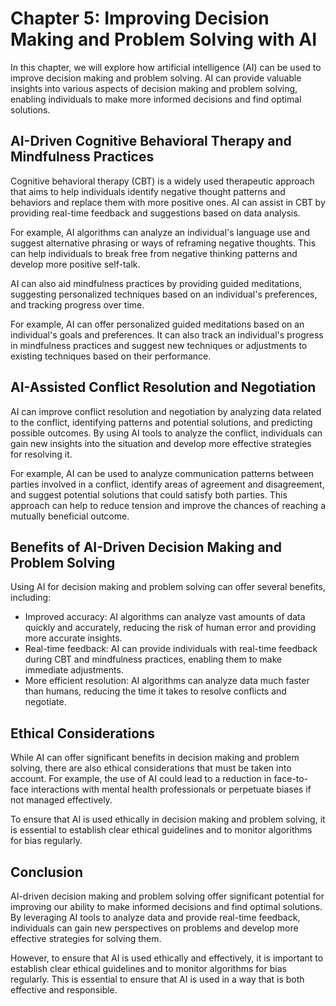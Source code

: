 Chapter 5: Improving Decision Making and Problem Solving with AI
================================================================

In this chapter, we will explore how artificial intelligence (AI) can be used to improve decision making and problem solving. AI can provide valuable insights into various aspects of decision making and problem solving, enabling individuals to make more informed decisions and find optimal solutions.

AI-Driven Cognitive Behavioral Therapy and Mindfulness Practices
----------------------------------------------------------------

Cognitive behavioral therapy (CBT) is a widely used therapeutic approach that aims to help individuals identify negative thought patterns and behaviors and replace them with more positive ones. AI can assist in CBT by providing real-time feedback and suggestions based on data analysis.

For example, AI algorithms can analyze an individual's language use and suggest alternative phrasing or ways of reframing negative thoughts. This can help individuals to break free from negative thinking patterns and develop more positive self-talk.

AI can also aid mindfulness practices by providing guided meditations, suggesting personalized techniques based on an individual's preferences, and tracking progress over time.

For example, AI can offer personalized guided meditations based on an individual's goals and preferences. It can also track an individual's progress in mindfulness practices and suggest new techniques or adjustments to existing techniques based on their performance.

AI-Assisted Conflict Resolution and Negotiation
-----------------------------------------------

AI can improve conflict resolution and negotiation by analyzing data related to the conflict, identifying patterns and potential solutions, and predicting possible outcomes. By using AI tools to analyze the conflict, individuals can gain new insights into the situation and develop more effective strategies for resolving it.

For example, AI can be used to analyze communication patterns between parties involved in a conflict, identify areas of agreement and disagreement, and suggest potential solutions that could satisfy both parties. This approach can help to reduce tension and improve the chances of reaching a mutually beneficial outcome.

Benefits of AI-Driven Decision Making and Problem Solving
---------------------------------------------------------

Using AI for decision making and problem solving can offer several benefits, including:

* Improved accuracy: AI algorithms can analyze vast amounts of data quickly and accurately, reducing the risk of human error and providing more accurate insights.
* Real-time feedback: AI can provide individuals with real-time feedback during CBT and mindfulness practices, enabling them to make immediate adjustments.
* More efficient resolution: AI algorithms can analyze data much faster than humans, reducing the time it takes to resolve conflicts and negotiate.

Ethical Considerations
----------------------

While AI can offer significant benefits in decision making and problem solving, there are also ethical considerations that must be taken into account. For example, the use of AI could lead to a reduction in face-to-face interactions with mental health professionals or perpetuate biases if not managed effectively.

To ensure that AI is used ethically in decision making and problem solving, it is essential to establish clear ethical guidelines and to monitor algorithms for bias regularly.

Conclusion
----------

AI-driven decision making and problem solving offer significant potential for improving our ability to make informed decisions and find optimal solutions. By leveraging AI tools to analyze data and provide real-time feedback, individuals can gain new perspectives on problems and develop more effective strategies for solving them.

However, to ensure that AI is used ethically and effectively, it is important to establish clear ethical guidelines and to monitor algorithms for bias regularly. This is essential to ensure that AI is used in a way that is both effective and responsible.
